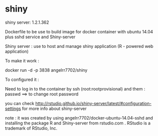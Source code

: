 shiny
=====

shiny server: 1.2.1.362

Dockerfile to be use to build image for docker container with ubuntu 14.04 plus sshd service and Shiny-server


Shiny server : use to host and manage shiny application (R - powered web application)

To make it work :

docker run -d -p 3838 angelrr7702/shiny

To configured it :

Need to log in to the container by ssh (root:rootprovisional) and them : passwd  ==> to change root password

you can check http://rstudio.github.io/shiny-server/latest/#configuration-settings for more info about shiny-server


note : it was created by using angelrr7702/docker-ubuntu-14.04-sshd and installing the package R and Shiny-server from rstudio.com . RStudio is a trademark of RStudio, Inc.
